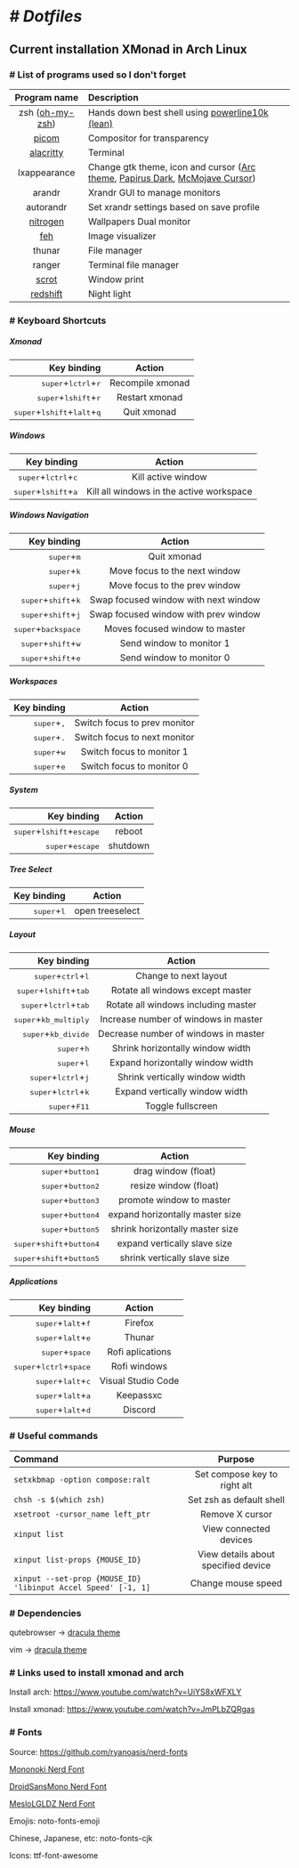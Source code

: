 # <i># Dotfiles</i>
## Current installation XMonad in Arch Linux

### # List of programs used so I don't forget
| Program name | Description |
| :--: | :-- |
| zsh ([oh-my-zsh](https://ohmyz.sh/)) | Hands down best shell using [powerline10k (lean)](https://github.com/romkatv/powerlevel10k) |
| [picom](https://wiki.archlinux.org/index.php/Picom) | Compositor for transparency |
| [alacritty](https://github.com/alacritty/alacritty) | Terminal |
| lxappearance | Change gtk theme, icon and cursor ([Arc theme](https://wiki.archlinux.org/index.php/GTK#Themes), [Papirus Dark](https://github.com/PapirusDevelopmentTeam/papirus-icon-theme#installation), [McMojave Cursor](https://www.gnome-look.org/p/1355701/)) |
| arandr | Xrandr GUI to manage monitors |
| autorandr | Set xrandr settings based on save profile |
| [nitrogen](https://wiki.archlinux.org/index.php/Nitrogen) | Wallpapers Dual monitor |
| [feh](https://wiki.archlinux.org/index.php/Feh) | Image visualizer |
| thunar | File manager |
| ranger | Terminal file manager |
| [scrot](https://wiki.archlinux.org/index.php/Screen_capture#scrot) | Window print |
| [redshift](https://wiki.archlinux.org/index.php/Redshift) | Night light |

### # Keyboard Shortcuts

##### Xmonad
| Key binding | Action |
| --: | :--: |
| <kbd>super</kbd>+<kbd>lctrl</kbd>+<kbd>r</kbd> | Recompile xmonad |
| <kbd>super</kbd>+<kbd>lshift</kbd>+<kbd>r</kbd> | Restart xmonad |
| <kbd>super</kbd>+<kbd>lshift</kbd>+<kbd>lalt</kbd>+<kbd>q</kbd> | Quit xmonad |

##### Windows
| Key binding | Action |
| --: | :--: |
| <kbd>super</kbd>+<kbd>lctrl</kbd>+<kbd>c</kbd> | Kill active window |
| <kbd>super</kbd>+<kbd>lshift</kbd>+<kbd>a</kbd> | Kill all windows in the active workspace |


##### Windows Navigation
| Key binding | Action |
| --: | :--: |
| <kbd>super</kbd>+<kbd>m</kbd> | Quit xmonad |
| <kbd>super</kbd>+<kbd>k</kbd> | Move focus to the next window |
| <kbd>super</kbd>+<kbd>j</kbd> | Move focus to the prev window |
| <kbd>super</kbd>+<kbd>shift</kbd>+<kbd>k</kbd> | Swap focused window with next window |
| <kbd>super</kbd>+<kbd>shift</kbd>+<kbd>j</kbd> | Swap focused window with prev window |
| <kbd>super</kbd>+<kbd>backspace</kbd> | Moves focused window to master |
| <kbd>super</kbd>+<kbd>shift</kbd>+<kbd>w</kbd> | Send window to monitor 1 |
| <kbd>super</kbd>+<kbd>shift</kbd>+<kbd>e</kbd> | Send window to monitor 0 |

##### Workspaces
| Key binding | Action |
| --: | :--: |
| <kbd>super</kbd>+<kbd>,</kbd> | Switch focus to prev monitor |
| <kbd>super</kbd>+<kbd>.</kbd> | Switch focus to next monitor |
| <kbd>super</kbd>+<kbd>w</kbd> | Switch focus to monitor 1 |
| <kbd>super</kbd>+<kbd>e</kbd> | Switch focus to monitor 0 |

##### System
| Key binding | Action |
| --: | :--: |
| <kbd>super</kbd>+<kbd>lshift</kbd>+<kbd>escape</kbd> | reboot |
| <kbd>super</kbd>+<kbd>escape</kbd> | shutdown |

##### Tree Select
| Key binding | Action |
| --: | :--: |
| <kbd>super</kbd>+<kbd>l</kbd> | open treeselect |

##### Layout
| Key binding | Action |
| --: | :--: |
| <kbd>super</kbd>+<kbd>ctrl</kbd>+<kbd>l</kbd> | Change to next layout |
| <kbd>super</kbd>+<kbd>lshift</kbd>+<kbd>tab</kbd> | Rotate all windows except master |
| <kbd>super</kbd>+<kbd>lctrl</kbd>+<kbd>tab</kbd> | Rotate all windows including master |
| <kbd>super</kbd>+<kbd>kb_multiply</kbd> | Increase number of windows in master |
| <kbd>super</kbd>+<kbd>kb_divide</kbd> | Decrease number of windows in master |
| <kbd>super</kbd>+<kbd>h</kbd> | Shrink horizontally window width |
| <kbd>super</kbd>+<kbd>l</kbd> | Expand horizontally window width |
| <kbd>super</kbd>+<kbd>lctrl</kbd>+<kbd>j</kbd> | Shrink vertically window width |
| <kbd>super</kbd>+<kbd>lctrl</kbd>+<kbd>k</kbd> | Expand vertically window width |
| <kbd>super</kbd>+<kbd>F11</kbd> | Toggle fullscreen |

##### Mouse
| Key binding | Action |
| --: | :--: |
| <kbd>super</kbd>+<kbd>button1</kbd> | drag window (float) |
| <kbd>super</kbd>+<kbd>button2</kbd> | resize window (float) |
| <kbd>super</kbd>+<kbd>button3</kbd> | promote window to master |
| <kbd>super</kbd>+<kbd>button4</kbd> | expand horizontally master size |
| <kbd>super</kbd>+<kbd>button5</kbd> | shrink horizontally master size |
| <kbd>super</kbd>+<kbd>shift</kbd>+<kbd>button4</kbd> | expand vertically slave size |
| <kbd>super</kbd>+<kbd>shift</kbd>+<kbd>button5</kbd> | shrink vertically slave size |



##### Applications
| Key binding | Action |
| --: | :--: |
| <kbd>super</kbd>+<kbd>lalt</kbd>+<kbd>f</kbd> | Firefox |
| <kbd>super</kbd>+<kbd>lalt</kbd>+<kbd>e</kbd> | Thunar |
| <kbd>super</kbd>+<kbd>space</kbd> | Rofi aplications |
| <kbd>super</kbd>+<kbd>lctrl</kbd>+<kbd>space</kbd> | Rofi windows |
| <kbd>super</kbd>+<kbd>lalt</kbd>+<kbd>c</kbd> | Visual Studio Code |
| <kbd>super</kbd>+<kbd>lalt</kbd>+<kbd>a</kbd> | Keepassxc |
| <kbd>super</kbd>+<kbd>lalt</kbd>+<kbd>d</kbd> | Discord |

### # Useful commands
| Command | Purpose |
| :------------- | :----------: |
| `setxkbmap -option compose:ralt` | Set compose key to right alt |
| `chsh -s $(which zsh)` | Set zsh as default shell |
| `xsetroot -cursor_name left_ptr` | Remove X cursor |
| `xinput list` | View connected devices |
| `xinput list-props {MOUSE_ID}` | View details about specified device |
| `xinput --set-prop {MOUSE_ID} 'libinput Accel Speed' [-1, 1]` | Change mouse speed |

### # Dependencies

qutebrowser -> [dracula theme](https://draculatheme.com/qutebrowser/)

vim -> [dracula theme](https://draculatheme.com/vim)

### # Links used to install xmonad and arch
Install arch: https://www.youtube.com/watch?v=UiYS8xWFXLY

Install xmonad: https://www.youtube.com/watch?v=JmPLbZQRgas

### # Fonts
Source: https://github.com/ryanoasis/nerd-fonts

[Mononoki Nerd Font](https://aur.archlinux.org/packages/nerd-fonts-mononoki/)

[DroidSansMono Nerd Font](https://aur.archlinux.org/packages/nerd-fonts-droid-sans-mono/)

[MesloLGLDZ Nerd Font](https://aur.archlinux.org/packages/nerd-fonts-meslo/)

Emojis: noto-fonts-emoji

Chinese, Japanese, etc: noto-fonts-cjk

Icons: ttf-font-awesome
